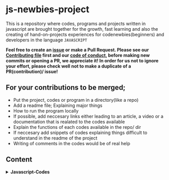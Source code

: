 # js-newbies-project

This is a repository where codes, programs and projects written in javascript are brought together for the growth, fast learning and also the creating of hand-on-projects
experiences for codenewbies(beginners) and developers in the language `JAVASCRIPT`

**Feel free to create an [issue](https://github.com/chryz-hub/js-projects/issues) or make a Pull Request. Please see our
[Contributing file](https://github.com/chryz-hub/js-projects/blob/master/CONTRIBUTING.md)
first and our [code of conduct](https://github.com/chryz-hub/js-projects/blob/master/CODE_OF_CONDUCT.md), before making new commits or opening a PR, we appreciate it!
In order for us not to ignore your effort, please check well not to make a duplicate of a PR(contribution)/ issue!**

## For your contributions to be merged;

- Put the project, codes or program in a directory(like a repo)
- Add a readme file; Explaining major things
- How to run the program locally
- If possible, add neccesary links either leading to an article, a video or a documentation that is realated to the codes available
- Explain the functions of each codes available in the repo/ dir
- If neccesary add snippets of codes explaining things difficult to understand in the readme of the project
- Writing of comments in the codes would be of real help

## Content

<details>
<summary>
<strong> Javascript-Codes</strong>
</summary>
    <ul>
        <li><a href="https://github.com/chryz-hub/js-projects/tree/master/all-javascript-codes/password-generator">Password-Generator</a>
        <li><a href="./all-javascript-codes/background_generator/README.md">Background-Generator   </a></li>
        <li><a href="https://github.com/chryz-hub/js-projects/tree/master/all-javascript-codes/Filter_Functionality_Javascript">Filter_Functionality_Javascript</a>
   </ul>
</details>
